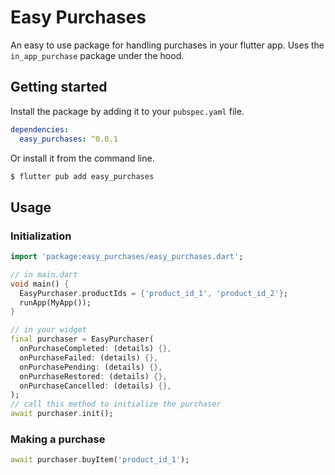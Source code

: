 # Easy Purchases
An easy to use package for handling purchases in your flutter app.
Uses the `in_app_purchase` package under the hood.

## Getting started
Install the package by adding it to your `pubspec.yaml` file.

```yaml
dependencies:
  easy_purchases: ^0.0.1
```
Or install it from the command line.
```bash
$ flutter pub add easy_purchases
```

## Usage

### Initialization
```dart
import 'package:easy_purchases/easy_purchases.dart';

// in main.dart
void main() {
  EasyPurchaser.productIds = {'product_id_1', 'product_id_2'};
  runApp(MyApp());
}

// in your widget
final purchaser = EasyPurchaser(
  onPurchaseCompleted: (details) {},
  onPurchaseFailed: (details) {},
  onPurchasePending: (details) {},
  onPurchaseRestored: (details) {},
  onPurchaseCancelled: (details) {},
);
// call this method to initialize the purchaser
await purchaser.init();
```

### Making a purchase
```dart
await purchaser.buyItem('product_id_1');
```